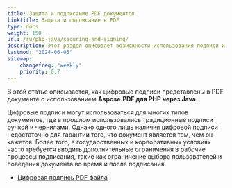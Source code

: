 ```yaml
---
title: Защита и подписание PDF документов
linktitle: Защита и подписание в PDF
type: docs
weight: 150
url: /ru/php-java/securing-and-signing/
description: Этот раздел описывает возможности использования подписи и защиты вашего PDF документа с помощью Java.
lastmod: "2024-06-05"
sitemap:
    changefreq: "weekly"
    priority: 0.7
---
```


В этой статье описывается, как цифровые подписи представлены в PDF документе с использованием **Aspose.PDF для PHP через Java**.

Цифровые подписи могут использоваться для многих типов документов, где в прошлом использовались традиционные подписи ручкой и чернилами. Однако одного лишь наличия цифровой подписи недостаточно для гарантии того, что документ является тем, чем он кажется. Более того, в государственных и корпоративных условиях часто требуется вводить дополнительные ограничения в рабочие процессы подписания, такие как ограничение выбора пользователей и поведения документа во время и после подписания.

- [Цифровая подпись PDF файла](/pdf/ru/php-java/digitally-sign-pdf-file/)